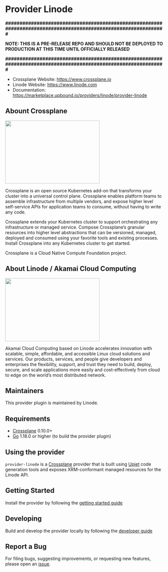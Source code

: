 # Provider Linode

**###############################################################################################################**

**NOTE: THIS IS A PRE-RELEASE REPO AND SHOULD NOT BE DEPLOYED TO PRODUCTION AT THIS TIME UNTIL OFFICIALLY RELEASED**

**###############################################################################################################**

- Crossplane Website: <https://www.crossplane.io>
- Linode Website: <https://www.linode.com>
- Documentation: <https://marketplace.upbound.io/providers/linode/provider-linode>

## Abount Crossplane

<img src="https://github.com/crossplane/artwork/blob/420102818bc649730cc97de5b4ed8178e9333eb5/logo/icon.svg" height="200px" width="300px">

Crossplane is an open source Kubernetes add-on that transforms your cluster into a universal control plane. Crossplane enables platform teams to assemble infrastructure from multiple vendors, and expose higher level self-service APIs for application teams to consume, without having to write any code.

Crossplane extends your Kubernetes cluster to support orchestrating any infrastructure or managed service. Compose Crossplane’s granular resources into higher level abstractions that can be versioned, managed, deployed and consumed using your favorite tools and existing processes. Install Crossplane into any Kubernetes cluster to get started.

Crossplane is a Cloud Native Compute Foundation project.

## About Linode / Akamai Cloud Computing

<img src="https://www.linode.com/wp-content/themes/linode-website-theme/images/linode-akamai-logo.svg?ver=1663187393" height="200px" width="300px">

Akamai Cloud Computing based on Linode accelerates innovation with scalable, simple, affordable, and accessible Linux cloud solutions and services. Our products, services, and people give developers and enterprises the flexibility, support, and trust they need to build, deploy, secure, and scale applications more easily and cost-effectively from cloud to edge on the world’s most distributed network.

## Maintainers

This provider plugin is maintained by Linode.

## Requirements

- [Crossplane](https://docs.crossplane.io/v1.10/getting-started/install-configure/) 0.10.0+
- [Go](https://golang.org/doc/install) 1.18.0 or higher (to build the provider plugin)

## Using the provider

`provider-linode` is a [Crossplane](https://crossplane.io/) provider that
is built using [Upjet](https://github.com/upbound/upjet) code
generation tools and exposes XRM-conformant managed resources for the
Linode API.

## Getting Started

Install the provider by following the [getting started guide](docs/install.md)

## Developing

Build and develop the provider locally by following the [developer guide](docs/developer.md)

## Report a Bug

For filing bugs, suggesting improvements, or requesting new features, please
open an [issue](https://github.com/linode/provider-linode/issues).
